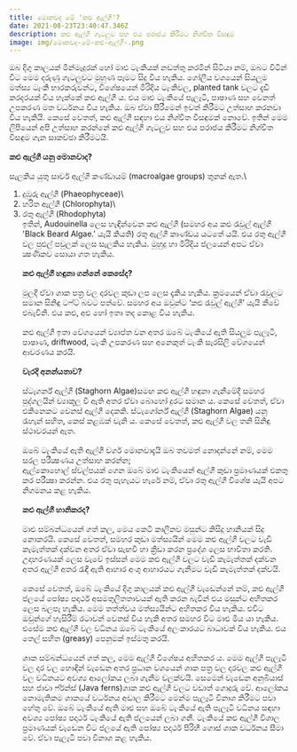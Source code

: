 ```yaml
---
title: මොනවද මේ 'කළු ඇල්ගී'?
date: 2021-08-23T23:40:47.346Z
description: කළු ඇල්ගී ගැටලුව සහ එය පරාජය කිරීමට නිශ්චිත විසඳුම
image: img/මොනවද-මේ-කළු-ඇල්ගී-.png
---
```

<!--StartFragment-->

ඔබ දිගු කාලයක් මින්මැදුරක් හෝ මාළු ටැංකියක් නඩත්තු කරමින් සිටියා නම්, ඔබට විටින් විට මෙම දරුණු ගැටලුවට මුහුණ පෑමට සිදු විය හැකිය. ගෝලීය වශයෙන් සියලුම මත්ස්‍ය ටැංකි භාරකරුවන්ට, විශේෂයෙන් මිරිදිය ටැංකිවල, planted tank වලට දැඩි කරදරයක් විය හැක්කේ කළු ඇල්ගී ය. එය මාළු ටැංකියේ පැලෑටි, පාෂාණ සහ වෙනත් උපකරණ මත වර්ධනය විය හැකිය. ඔබ ඒවා සීරීමෙන් ඉවත් කිරීමට උත්සාහ කරනවා විය හැකියි. කෙසේ වෙතත්, කළු ඇල්ගී සඳහා එය නිශ්චිත විසඳුමක් නොවේ. ඉතින් මෙම ලිපියෙන් අපි උත්සාහ කරන්නේ කළු ඇල්ගී ගැටලුව සහ එය පරාජය කිරීමට නිශ්චිත විසඳුම ගැන සාකච්ඡා කිරීමටයි.\
\
**කළු ඇල්ගී යනු මොනවාද?**\
\
සැලකිය යුතු සාර්ව ඇල්ගී කණ්ඩායම් (macroalgae groups) තුනක් ඇත.\
1. දුඹුරු ඇල්ගී (Phaeophyceae)\
2. හරිත ඇල්ගී (Chlorophyta)\
3. රතු ඇල්ගී (Rhodophyta)\
ඉතින්, Audouinella ලෙස හැඳින්වෙන කළු ඇල්ගී (සමහර අය කළු රැවුල් ඇල්ගී 'Black Beard Algae.' යැයි කියති) රතු ඇල්ගී කාණ්ඩය යටතේ යයි. එය රතු ඇල්ගී වල පුළුල් පවුලක් ලෙස සැලකිය හැකිය. මුහුදු හා මිරිදිය ජලයෙන් අපට ඒවා ක්‍ෂණිකව සොයා ගත හැකිය.\
\
**කළු ඇල්ගී හඳුනා ගන්නේ කෙසේද?**\
\
මුලදී ඒවා ශාක පත්‍ර වල දාරවල කුඩා ලප ලෙස දැකිය හැකිය. ක්‍රමයෙන් ඒවා රැවුලට සමාන සිනිඳු ටෆ්ට් බවට පත්වේ. සමහර අය ඔවුන්ට ‘කළු රැවුල් ඇල්ගී’ යැයි කීවේ එබැවිනි. එය කළු, අළු හෝ ඉතා තද කොළ විය හැකිය.\
\
කළු ඇල්ගී ඉතා වේගයෙන් ව්‍යාප්ත වන අතර ඔබේ ටැංකියේ ඇති සියලුම පැලෑටි, පාෂාණ, driftwood, ටැංකි උපකරණ සහ අනෙකුත් ටැංකි සැරසිලි වේගයෙන් ආවරණය කරයි.\
\
**වැරදි අනන්යතාව?**\
\
ස්ටැගර්න් ඇල්ගී (Staghorn Algae)සමඟ කළු ඇල්ගී හඳුනා ගැනීමේදී සමහර පුද්ගලයින් ව්‍යාකූල වී ඇති අතර ඒවා බොහෝ දුරට සමාන ය. කෙසේ වෙතත්, ඒවා එකිනෙකට වෙනස් ඇල්ගී දෙකකි. ස්ටැගෝර්න් ඇල්ගී (Staghorn Algae) යනු රැහැන් සහිත, කෙස් කළඹක් වැනි ය. කෙසේ වෙතත්, කළු ඇල්ගී වල තනි සිනිඳු ස්ථාවරයන් ඇත.\
\
ඔබේ ටැංකියේ ඇති ඇල්ගී වර්ග මොනවාදැයි ඔබ තවමත් නොදන්නේ නම්, මෙම සරල පරීක්‍ෂණය උත්සාහ කරන්න;\
ඇල්කොහොල් ස්වල්පයක් ගෙන ඔබේ මාළු ටැංකියෙන් ඇල්ගී කුඩා ප්‍රමාණයක් එකතු කර පරීක්‍ෂා කරන්න. එය රතු පැහැයට හැරේ නම්, ඒවා රතු ඇල්ගී විශේෂ යැයි අපට නිගමනය කළ හැකිය.\
\
**කළු ඇල්ගී හානිකරද?**\
\
මාළු සම්බන්ධයෙන් ගත් කල, මෙය කෙටි කාලීනව මසුන්ට කිසිදු හානියක් සිදු නොකරයි. කෙසේ වෙතත්, සමහර කුඩා මත්ස්‍යයින් මෙම කළු ඇල්ගී වලට වැඩි කැමැත්තක් දක්වන අතර ඒවා සැඟවී හා ක්‍රීඩා කරන ප්‍රදේශ ලෙස භාවිතා කරති. උදාහරණයක් ලෙස වැවේ ඉස්සන් මෙම කළු ඇල්ගී වලට වැඩි කැමැත්තක් දක්වන අතර ඇල්ගී අතර රැඳී ඇති ආහාර අංශු ආහාරයට ගැනීමට වැඩි කැමැත්තක් දක්වයි.\
\
කෙසේ වෙතත්, ඔබේ ටැංකියේ දිගු කාලයක් කළු ඇල්ගී වැඩෙන්නේ නම්, කළු ඇල්ගී ජලයේ පෝෂ්‍ය පදාර්ථ අසමතුලිතතාවයක් ඇති කරන බැවින් එය මසුන්ට අහිතකර ලෙස බලපෑ හැකිය. මෙම තත්ත්වය මත්ස්‍යයින්ට අහිතකර විය හැකිය. එවිට ඔවුන්ගේ හැසිරීම් රටාවන් වෙනස් විය හැකි අතර සමහර විට මාළු මිය යා හැකිය. එසේම කළු ඇල්ගී වල වර්‍ධනය ඔබේ ටැංකියේ අලංකාරයට බාධාවක් විය හැකිය. එය තෙල් සහිත (greasy) පෙනුමක් ඉස්මතු කරයි.\
\
ශාක සම්බන්ධයෙන් ගත් කල, මෙම ඇල්ගී විශේෂය අහිතකර ය. මෙම ඇල්ගී පැලෑටි වල දාර වල හොඳින් වැඩෙන අතර ප්‍රධාන වශයෙන් ශාක පත්‍ර වල දාරවල කළු ඇල්ගී වල වර්‍ධනයට අවශ්‍ය ආලෝකය ලබා ගැනීම වලක්වයි. සෙමෙන් වැඩෙන අනුබියාස් සහ ජාවා ෆ්ර්න්ස් (Java ferns)ශාක කළු ඇල්ගී වලට වඩාත් ගොදුරු වේ. ආලෝකය නොමැතිකම ශාකයේ වර්ධනය අඩාල කිරීමට මෙන්ම පැලෑටි විනාශ කිරීමට පවා හේතු වේ. ඔබේ ටැංකියේ ඇති මාළු සහ ඔබේ ටැංකියේ ඇති පැලෑටි වර්‍ධනය සඳහා අවශ්‍ය පෝෂ්‍ය පදාර්ථ ටැංකියේ ඇති ජලයෙන් ලබා ගනී. ටැංකියේ කළු ඇල්ගී විශාල ප්‍රමාණයක් වැඩෙන විට ජලයේ ඇති පෝෂ්‍ය පදාර්ථ පිරිහී ගොස් ශාක වර්ධනය සීමා වේ. ඒවා පැලෑටි පවා විනාශ කළ හැකිය. 



<!--EndFragment-->